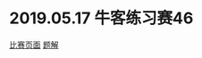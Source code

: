 # 2019.05.17 牛客练习赛46
[比赛页面](https://ac.nowcoder.com/acm/contest/894#question)
[题解](https://ac.nowcoder.com/discuss/191583?type=101&order=0&pos=1&page=1)


